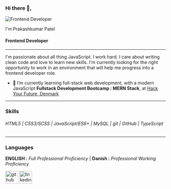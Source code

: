 ### Hi there 👋,
![Frontend Developer](https://i.imgur.com/PdtsXIh.png)

 I'm Prakashkumar Patel
#### Frontend Developer
<hr />
I'm passionate about all thing JavaScript. I work hard. I care about writing clean code and love to learn new skills. I'm currently looking for the right opportunity to work in an environment that will help me progress into a frontend developer role.

- 🌱 I’m currently learning full-stack web development, with a modern JavaScript **Fullstack Development Bootcamp : MERN Stack**,  at [Hack Your Future, Denmark](https://www.hackyourfuture.dk/)

<hr />

### Skills
###### HTML5 | CSS3/SCSS | JavaScript/ES6+ | MySQL | git | GitHub | TypeScript 

<hr />

### Languages
**ENGLISH :** _Full Professional Proficiency_ | **Danish :** _Professional Working Proficiency_

[<img src='https://cdn.jsdelivr.net/npm/simple-icons@3.0.1/icons/github.svg' alt='github' height='40'>](https://github.com/patel-prakashkumar)  [<img src='https://cdn.jsdelivr.net/npm/simple-icons@3.0.1/icons/linkedin.svg' alt='linkedin' height='40'>](https://www.linkedin.com/in/patelprakash0508/)  

